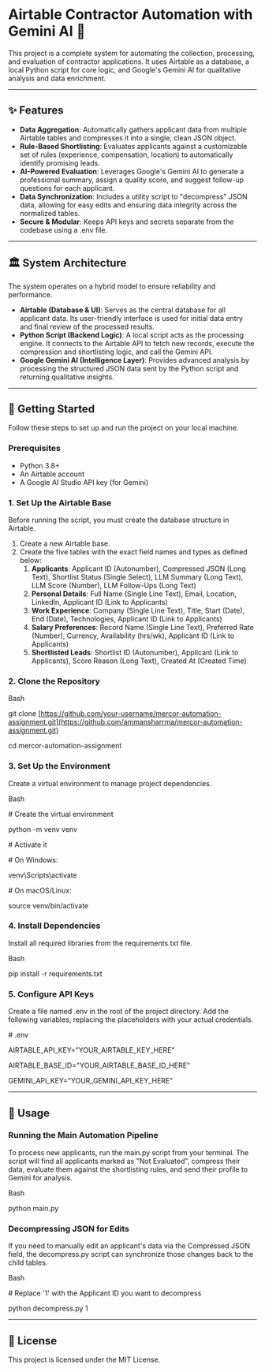 # <a name="_ofm24wun8ybh"></a>**Airtable Contractor Automation with Gemini AI 🤖**
This project is a complete system for automating the collection, processing, and evaluation of contractor applications. It uses Airtable as a database, a local Python script for core logic, and Google's Gemini AI for qualitative analysis and data enrichment.

-----
## <a name="_nmt2cckh83v0"></a>**✨ Features**
- **Data Aggregation**: Automatically gathers applicant data from multiple Airtable tables and compresses it into a single, clean JSON object.
- **Rule-Based Shortlisting**: Evaluates applicants against a customizable set of rules (experience, compensation, location) to automatically identify promising leads.
- **AI-Powered Evaluation**: Leverages Google's Gemini AI to generate a professional summary, assign a quality score, and suggest follow-up questions for each applicant.
- **Data Synchronization**: Includes a utility script to "decompress" JSON data, allowing for easy edits and ensuring data integrity across the normalized tables.
- **Secure & Modular**: Keeps API keys and secrets separate from the codebase using a .env file.
-----
## <a name="_xefqu5x4gpet"></a>**🏛️ System Architecture**
The system operates on a hybrid model to ensure reliability and performance.

- **Airtable (Database & UI)**: Serves as the central database for all applicant data. Its user-friendly interface is used for initial data entry and final review of the processed results.
- **Python Script (Backend Logic)**: A local script acts as the processing engine. It connects to the Airtable API to fetch new records, execute the compression and shortlisting logic, and call the Gemini API.
- **Google Gemini AI (Intelligence Layer)**: Provides advanced analysis by processing the structured JSON data sent by the Python script and returning qualitative insights.
-----
## <a name="_uijvnqp36ojq"></a>**🏁 Getting Started**
Follow these steps to set up and run the project on your local machine.
### <a name="_sgatfczbfe8y"></a>**Prerequisites**
- Python 3.8+
- An Airtable account
- A Google AI Studio API key (for Gemini)
### <a name="_u66e22fysm6"></a>**1. Set Up the Airtable Base**
Before running the script, you must create the database structure in Airtable.

1. Create a new Airtable base.
1. Create the five tables with the exact field names and types as defined below:
   1. **Applicants**: Applicant ID (Autonumber), Compressed JSON (Long Text), Shortlist Status (Single Select), LLM Summary (Long Text), LLM Score (Number), LLM Follow-Ups (Long Text)
   1. **Personal Details**: Full Name (Single Line Text), Email, Location, LinkedIn, Applicant ID (Link to Applicants)
   1. **Work Experience**: Company (Single Line Text), Title, Start (Date), End (Date), Technologies, Applicant ID (Link to Applicants)
   1. **Salary Preferences**: Record Name (Single Line Text), Preferred Rate (Number), Currency, Availability (hrs/wk), Applicant ID (Link to Applicants)
   1. **Shortlisted Leads**: Shortlist ID (Autonumber), Applicant (Link to Applicants), Score Reason (Long Text), Created At (Created Time)
### <a name="_tb0lr8ylcjov"></a>**2. Clone the Repository**
Bash

git clone [https://github.com/your-username/mercor-automation-assignment.git](https://github.com/ammansharrma/mercor-automation-assignment.git)

cd mercor-automation-assignment

### <a name="_8m69qmlmax37"></a>**3. Set Up the Environment**
Create a virtual environment to manage project dependencies.

Bash

\# Create the virtual environment

python -m venv venv

\# Activate it

\# On Windows:

venv\Scripts\activate

\# On macOS/Linux:

source venv/bin/activate

### <a name="_ge3eh5hjcz4f"></a>**4. Install Dependencies**
Install all required libraries from the requirements.txt file.

Bash

pip install -r requirements.txt

### <a name="_q7x7ce8j0m1w"></a>**5. Configure API Keys**
Create a file named .env in the root of the project directory. Add the following variables, replacing the placeholders with your actual credentials.

\# .env

AIRTABLE\_API\_KEY="YOUR\_AIRTABLE\_KEY\_HERE"

AIRTABLE\_BASE\_ID="YOUR\_AIRTABLE\_BASE\_ID\_HERE"

GEMINI\_API\_KEY="YOUR\_GEMINI\_API\_KEY\_HERE"

-----
## <a name="_al6xlyvkrs0"></a>**📖 Usage**
### <a name="_on5i1ediswa9"></a>**Running the Main Automation Pipeline**
To process new applicants, run the main.py script from your terminal. The script will find all applicants marked as "Not Evaluated", compress their data, evaluate them against the shortlisting rules, and send their profile to Gemini for analysis.

Bash

python main.py

### <a name="_mvvpgu1rbb10"></a>**Decompressing JSON for Edits**
If you need to manually edit an applicant's data via the Compressed JSON field, the decompress.py script can synchronize those changes back to the child tables.

Bash

\# Replace '1' with the Applicant ID you want to decompress

python decompress.py 1

-----
## <a name="_1d8nej5boxvf"></a>**📄 License**
This project is licensed under the MIT License.

